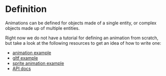 # Definition

Animations can be defined for objects made of a single entity, or complex objects made up of multiple entities.

Right now we do not have a tutorial for defining an animation from scratch, but take a look at the following resources to get an idea of how to write one:

- [animation example][ex_ani]
- [gltf example][ex_gltf]
- [sprite animation example][ex_sprite]
- [API docs][api]

[api]: https://docs.amethyst.rs/master/amethyst_animation
[ex_ani]: https://github.com/amethyst/amethyst/tree/master/examples/animation
[ex_gltf]: https://github.com/amethyst/amethyst/tree/master/examples/gltf
[ex_sprite]: https://github.com/amethyst/amethyst/tree/master/examples/sprite_animation
